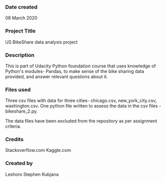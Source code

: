 ### Date created
08 March 2020

### Project Title
US BikeShare data analysis project

### Description
This is part of Udacity Python foundation course that uses knowledge of Python's modules- Pandas, to make sense of the bike sharing data provided, and answer relevant questions about it.

### Files used
Three csv files with data for three cities- chicago.csv, new_york_city.csv, washington.csv.
One python file written to assess the data in the csv files - bikeshare_2.py.

The data files have been excluded from the repository as per assignment criteria.

### Credits

Stackoverflow.com
Kaggle.com

### Created by

Leshoro Stephen Kubjana
